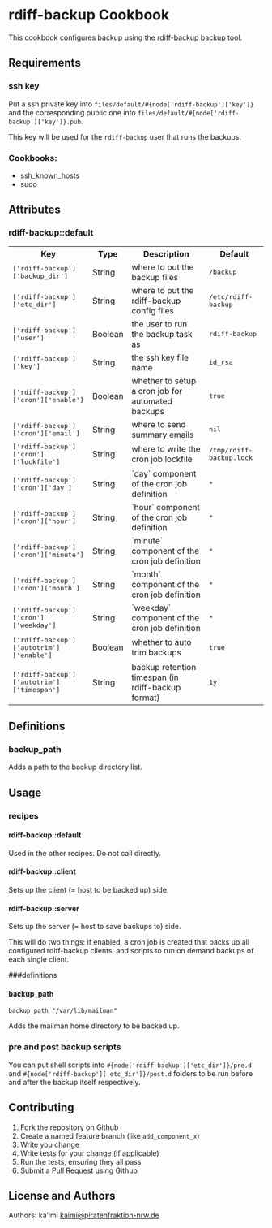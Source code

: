 rdiff-backup Cookbook
=====================

This cookbook configures backup using the [rdiff-backup backup tool](http://rdiff-backup.nongnu.org/ "rdiff-backup home page").

Requirements
------------

### ssh key

Put a ssh private key into `files/default/#{node['rdiff-backup']['key']}` and the 
corresponding public one into `files/default/#{node['rdiff-backup']['key']}.pub`.

This key will be used for the `rdiff-backup` user that runs the backups.

### Cookbooks:

* ssh\_known\_hosts
* sudo

Attributes
----------

### rdiff-backup::default

<table>
  <tr>
    <th>Key</th>
    <th>Type</th>
    <th>Description</th>
    <th>Default</th>
  </tr>
  <tr>
    <td><tt>['rdiff-backup']['backup_dir']</tt></td>
    <td>String</td>
    <td>where to put the backup files</td>
    <td><tt>/backup</tt></td>
  </tr>
  <tr>
    <td><tt>['rdiff-backup']['etc_dir']</tt></td>
    <td>String</td>
    <td>where to put the rdiff-backup config files</td>
    <td><tt>/etc/rdiff-backup</tt></td>
  </tr>
  <tr>
    <td><tt>['rdiff-backup']['user']</tt></td>
    <td>Boolean</td>
    <td>the user to run the backup task as</td>
    <td><tt>rdiff-backup</tt></td>
  </tr>
  <tr>
    <td><tt>['rdiff-backup']['key']</tt></td>
    <td>String</td>
    <td>the ssh key file name</td>
    <td><tt>id_rsa</tt></td>
  </tr>
  <tr>
    <td><tt>['rdiff-backup']['cron']['enable']</tt></td>
    <td>Boolean</td>
    <td>whether to setup a cron job for automated backups</td>
    <td><tt>true</tt></td>
  </tr>
  <tr>
    <td><tt>['rdiff-backup']['cron']['email']</tt></td>
    <td>String</td>
    <td>where to send summary emails</td>
    <td><tt>nil</tt></td>
  </tr>
  <tr>
    <td><tt>['rdiff-backup']['cron']['lockfile']</tt></td>
    <td>String</td>
    <td>where to write the cron job lockfile</td>
    <td><tt>/tmp/rdiff-backup.lock</tt></td>
  </tr>
  <tr>
    <td><tt>['rdiff-backup']['cron']['day']</tt></td>
    <td>String</td>
    <td>`day` component of the cron job definition</td>
    <td><tt>*</tt></td>
  </tr>
  <tr>
    <td><tt>['rdiff-backup']['cron']['hour']</tt></td>
    <td>String</td>
    <td>`hour` component of the cron job definition</td>
    <td><tt>*</tt></td>
  </tr>
  <tr>
    <td><tt>['rdiff-backup']['cron']['minute']</tt></td>
    <td>String</td>
    <td>`minute` component of the cron job definition</td>
    <td><tt>*</tt></td>
  </tr>
  <tr>
    <td><tt>['rdiff-backup']['cron']['month']</tt></td>
    <td>String</td>
    <td>`month` component of the cron job definition</td>
    <td><tt>*</tt></td>
  </tr>
  <tr>
    <td><tt>['rdiff-backup']['cron']['weekday']</tt></td>
    <td>String</td>
    <td>`weekday` component of the cron job definition</td>
    <td><tt>*</tt></td>
  </tr>
  <tr>
    <td><tt>['rdiff-backup']['autotrim']['enable']</tt></td>
    <td>Boolean</td>
    <td>whether to auto trim backups</td>
    <td><tt>true</tt></td>
  </tr>
  <tr>
    <td><tt>['rdiff-backup']['autotrim']['timespan']</tt></td>
    <td>String</td>
    <td>backup retention timespan (in rdiff-backup format)</td>
    <td><tt>1y</tt></td>
  </tr>
</table>

Definitions
-----------

### backup\_path

Adds a path to the backup directory list.


Usage
-----

### recipes

#### rdiff-backup::default

Used in the other recipes. Do not call directly.

#### rdiff-backup::client

Sets up the client (= host to be backed up) side.

#### rdiff-backup::server

Sets up the server (= host to save backups to) side.

This will do two things: if enabled, a cron job is created that backs up all 
configured rdiff-backup clients, and scripts to run on demand backups of each 
single client.

###definitions

#### backup\_path
`backup_path "/var/lib/mailman"`

Adds the mailman home directory to be backed up.

### pre and post backup scripts

You can put shell scripts into `#{node['rdiff-backup']['etc_dir']}/pre.d` and 
`#{node['rdiff-backup']['etc_dir']}/post.d` folders to be run before and after 
the backup itself respectively.

Contributing
------------

1. Fork the repository on Github
2. Create a named feature branch (like `add_component_x`)
3. Write you change
4. Write tests for your change (if applicable)
5. Run the tests, ensuring they all pass
6. Submit a Pull Request using Github

License and Authors
-------------------
Authors: ka’imi <kaimi@piratenfraktion-nrw.de>
